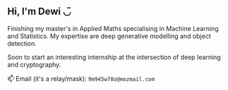 ## Hi, I'm Dewi ◡̈

Finishing my master's in Applied Maths specialising in Machine Learning and Statistics. My expertise are deep generative modelling and object detection.

Soon to start an interesting internship at the intersection of deep learning and cryptography.
<!-- and hopefully kick-start a career of deep learning research in industry. -->

📫 Email (it's a relay/mask): `9m945w78o@mozmail.com`

